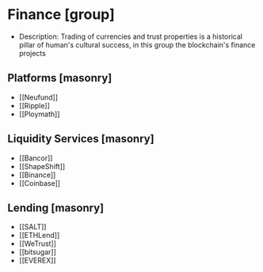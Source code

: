 # Finance [group]

- Description: Trading of currencies and trust properties is a historical pillar of human's cultural success, in this group the blockchain's finance projects

## Platforms [masonry]

- [[Neufund]]
- [[Ripple]]
- [[Ploymath]]


## Liquidity Services [masonry]

- [[Bancor]]
- [[ShapeShift]]
- [[Binance]]
- [[Coinbase]]


## Lending [masonry]

- [[SALT]]
- [[ETHLend]]
- [[WeTrust]]
- [[bitsugar]]
- [[EVEREX]]


